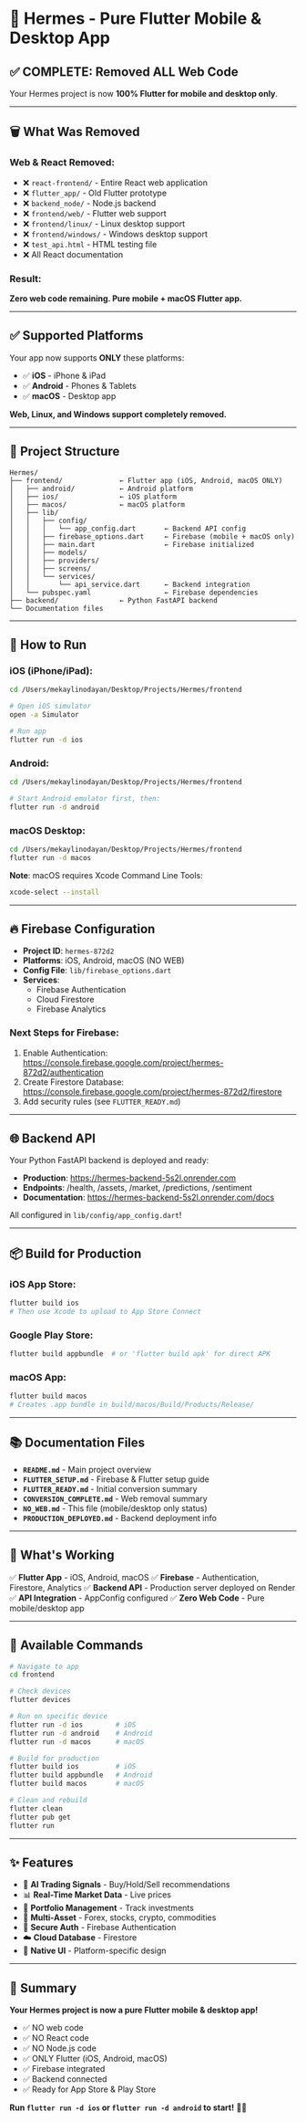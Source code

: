 # 🎉 Hermes - Pure Flutter Mobile & Desktop App

## ✅ COMPLETE: Removed ALL Web Code

Your Hermes project is now **100% Flutter for mobile and desktop only**.

---

## 🗑️ What Was Removed

### Web & React Removed:
- ❌ `react-frontend/` - Entire React web application
- ❌ `flutter_app/` - Old Flutter prototype
- ❌ `backend_node/` - Node.js backend
- ❌ `frontend/web/` - Flutter web support
- ❌ `frontend/linux/` - Linux desktop support  
- ❌ `frontend/windows/` - Windows desktop support
- ❌ `test_api.html` - HTML testing file
- ❌ All React documentation

### Result:
**Zero web code remaining. Pure mobile + macOS Flutter app.**

---

## ✅ Supported Platforms

Your app now supports **ONLY** these platforms:

- ✅ **iOS** - iPhone & iPad
- ✅ **Android** - Phones & Tablets
- ✅ **macOS** - Desktop app

**Web, Linux, and Windows support completely removed.**

---

## 📱 Project Structure

```
Hermes/
├── frontend/              ← Flutter app (iOS, Android, macOS ONLY)
│   ├── android/           ← Android platform
│   ├── ios/               ← iOS platform
│   ├── macos/             ← macOS platform
│   ├── lib/
│   │   ├── config/
│   │   │   └── app_config.dart       ← Backend API config
│   │   ├── firebase_options.dart     ← Firebase (mobile + macOS only)
│   │   ├── main.dart                 ← Firebase initialized
│   │   ├── models/
│   │   ├── providers/
│   │   ├── screens/
│   │   └── services/
│   │       └── api_service.dart      ← Backend integration
│   └── pubspec.yaml                  ← Firebase dependencies
├── backend/               ← Python FastAPI backend
└── Documentation files
```

---

## 🚀 How to Run

### iOS (iPhone/iPad):
```bash
cd /Users/mekaylinodayan/Desktop/Projects/Hermes/frontend

# Open iOS simulator
open -a Simulator

# Run app
flutter run -d ios
```

### Android:
```bash
cd /Users/mekaylinodayan/Desktop/Projects/Hermes/frontend

# Start Android emulator first, then:
flutter run -d android
```

### macOS Desktop:
```bash
cd /Users/mekaylinodayan/Desktop/Projects/Hermes/frontend
flutter run -d macos
```

**Note**: macOS requires Xcode Command Line Tools:
```bash
xcode-select --install
```

---

## 🔥 Firebase Configuration

- **Project ID**: `hermes-872d2`
- **Platforms**: iOS, Android, macOS (NO WEB)
- **Config File**: `lib/firebase_options.dart`
- **Services**:
  - Firebase Authentication
  - Cloud Firestore
  - Firebase Analytics

### Next Steps for Firebase:
1. Enable Authentication: https://console.firebase.google.com/project/hermes-872d2/authentication
2. Create Firestore Database: https://console.firebase.google.com/project/hermes-872d2/firestore
3. Add security rules (see `FLUTTER_READY.md`)

---

## 🌐 Backend API

Your Python FastAPI backend is deployed and ready:

- **Production**: https://hermes-backend-5s2l.onrender.com
- **Endpoints**: /health, /assets, /market, /predictions, /sentiment
- **Documentation**: https://hermes-backend-5s2l.onrender.com/docs

All configured in `lib/config/app_config.dart`!

---

## 📦 Build for Production

### iOS App Store:
```bash
flutter build ios
# Then use Xcode to upload to App Store Connect
```

### Google Play Store:
```bash
flutter build appbundle  # or 'flutter build apk' for direct APK
```

### macOS App:
```bash
flutter build macos
# Creates .app bundle in build/macos/Build/Products/Release/
```

---

## 📚 Documentation Files

- **`README.md`** - Main project overview
- **`FLUTTER_SETUP.md`** - Firebase & Flutter setup guide
- **`FLUTTER_READY.md`** - Initial conversion summary
- **`CONVERSION_COMPLETE.md`** - Web removal summary
- **`NO_WEB.md`** - This file (mobile/desktop only status)
- **`PRODUCTION_DEPLOYED.md`** - Backend deployment info

---

## 🎯 What's Working

✅ **Flutter App** - iOS, Android, macOS
✅ **Firebase** - Authentication, Firestore, Analytics
✅ **Backend API** - Production server deployed on Render  
✅ **API Integration** - AppConfig configured
✅ **Zero Web Code** - Pure mobile/desktop app

---

## 🔧 Available Commands

```bash
# Navigate to app
cd frontend

# Check devices
flutter devices

# Run on specific device
flutter run -d ios        # iOS
flutter run -d android    # Android  
flutter run -d macos      # macOS

# Build for production
flutter build ios         # iOS
flutter build appbundle   # Android
flutter build macos       # macOS

# Clean and rebuild
flutter clean
flutter pub get
flutter run
```

---

## ✨ Features

- 🤖 **AI Trading Signals** - Buy/Hold/Sell recommendations
- 📊 **Real-Time Market Data** - Live prices
- 💼 **Portfolio Management** - Track investments
- 📱 **Multi-Asset** - Forex, stocks, crypto, commodities
- 🔐 **Secure Auth** - Firebase Authentication
- ☁️ **Cloud Database** - Firestore
- 🎨 **Native UI** - Platform-specific design

---

## 🎊 Summary

**Your Hermes project is now a pure Flutter mobile & desktop app!**

- ✅ NO web code
- ✅ NO React code
- ✅ NO Node.js code
- ✅ ONLY Flutter (iOS, Android, macOS)
- ✅ Firebase integrated
- ✅ Backend connected
- ✅ Ready for App Store & Play Store

**Run `flutter run -d ios` or `flutter run -d android` to start!** 📱🚀
